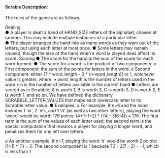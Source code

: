 
#### Scrable Description: 

The rules of the game are as follows. 

Dealing  
● A player is dealt a hand of HAND_SIZE letters of the alphabet, chosen at random.
  This may include multiple instances of a particular letter.  
● The player arranges the hand into as many words as they want out of the letters, but
  using each letter at most once.
● Some letters may remain unused, though the size of the hand when a word is played
  does affect its score.
Scoring
● The score for the hand is the sum of the score for each word formed.
● The score for a word is the product​ of two components:
  o First component: the sum of the points for letters in the word.
  o Second component: either [7 * word_length - 3 * (n-word_length)] or 1,
whichever value is greater, where:
  ▪ word_length is the number of letters used in the word
  ▪ n is the number of letters available in the current hand
● Letters are scored as in Scrabble; A is worth 1, B is worth 3, C is worth 3, D is worth
2, E is worth 1, and so on. We have defined the dictionary SCRABBLE_LETTER_VALUES
that maps each lowercase letter to its Scrabble letter value.
● Examples:
  o For example, if n=6 and the hand includes 1 'w', 2 'e's, and 1 'd' (as well as
  two other letters), playing the word 'weed' would be worth 176 points:
  (4+1+1+2) * (7*4 - 3*(6-4)) = 176. The first term is the sum of the values
  of each letter used; the second term is the special computation that rewards
  a player for playing a longer word, and penalizes them for any left over
  letters.
  
  o As another example, if n=7, playing the word 'it' would be worth 2 points:
  (1+1) * (1) = 2. The second component is 1 because 7*2 - 3*(7 - 2) = -1,
  which is less than 1
